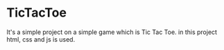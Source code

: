 # TicTacToe
It's a simple project on a simple game which is Tic Tac Toe. in this project html, css and js is used.
